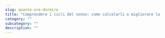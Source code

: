 ```yaml
---
slug: quante-ore-dormire
title: "Comprendere i cicli del sonno: come calcolarli e migliorare la qualità del riposo"
category: ""
subcategory: ""
description: ""
---
```


